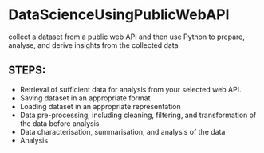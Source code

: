 # DataScienceUsingPublicWebAPI
collect a dataset from a public web API and then use Python to prepare, analyse, and derive insights from the collected data


STEPS:
------------------

* Retrieval of sufficient data for analysis from your selected web API.
* Saving dataset in an appropriate format
* Loading dataset in an appropriate representation
* Data pre-processing, including cleaning, filtering, and transformation of the data before analysis
* Data characterisation, summarisation, and analysis of the data
* Analysis

